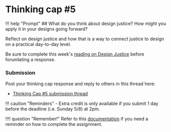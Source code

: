 # Thinking cap #5

!!! help "Prompt"
    ## What do you think about design justice? How might you apply it in your designs going forward?

Reflect on design justice and how that is a way to connect justice to design on a practical day-to-day level.

Be sure to complete this week's [reading on Design Justice](reading.md) before forumlating a response.

### Submission

Post your thinking cap response and reply to others in this thread here:

- [Thinking Cap #5 submission thread](https://github.com/albertkun/22S-ASIAAM-191A/discussions/29)

!!! caution "Reminders"
    - Extra credit is only available if you submit 1 day before the deadline (i.e. Sunday 5/8) at 2pm.

!!!! question "Remember!"
    Refer to this [documentation](../../help/thinking_caps.md) if you need a reminder on how to complete the assignment.

